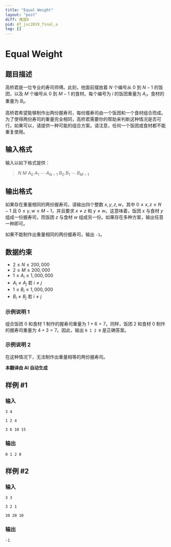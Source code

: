 ```yaml
---
title: "Equal Weight"
layout: "post"
diff: 难度0
pid: AT_jsc2019_final_a
tag: []
---
```


# Equal Weight

## 题目描述

高桥君是一位专业的寿司师傅。此刻，他面前摆放着 $N$ 个编号从 $0$ 到 $N-1$ 的饭团，以及 $M$ 个编号从 $0$ 到 $M-1$ 的食材。每个编号为 $i$ 的饭团重量为 $A_i$，食材的重量为 $B_i$。

高桥君希望能够制作出两份握寿司，每份握寿司由一个饭团和一个食材组合而成。为了使得两份寿司的重量完全相同，高桥君需要你的帮助来判断这种情况是否可行。如果可以，请提供一种可能的组合方案。请注意，任何一个饭团或食材都不能重复使用。

## 输入格式

输入以如下格式提供：

> $N$ $M$ $A_0$ $A_1$ $\cdots$ $A_{N-1}$ $B_0$ $B_1$ $\cdots$ $B_{M-1}$

## 输出格式

如果存在重量相同的两份握寿司，请输出四个整数 $x, y, z, w$，其中 $0 \leq x, z \leq N-1$ 且 $0 \leq y, w \leq M-1$，并且要求 $x \neq z$ 和 $y \neq w$。这意味着，饭团 $x$ 与食材 $y$ 组成一份握寿司，而饭团 $z$ 与食材 $w$ 组成另一份。如果存在多种方案，输出任意一种即可。

如果不能制作出重量相同的两份握寿司，输出 `-1`。

## 数据约束
- $2 \leq N \leq 200,000$
- $2 \leq M \leq 200,000$
- $1 \leq A_i \leq 1,000,000$
- $A_i \neq A_j$ 若 $i \neq j$
- $1 \leq B_i \leq 1,000,000$
- $B_i \neq B_j$ 若 $i \neq j$

### 示例说明 1
组合饭团 $0$ 和食材 $1$ 制作的握寿司重量为 $1 + 6 = 7$。同样，饭团 $2$ 和食材 $0$ 制作的握寿司重量为 $4 + 3 = 7$。因此，输出 `0 1 2 0` 是正确答案。

### 示例说明 2
在这种情况下，无法制作出重量相等的两份握寿司。

 **本翻译由 AI 自动生成**

## 样例 #1

### 输入

```
3 4
1 2 4
3 6 10 15
```

### 输出

```
0 1 2 0
```

## 样例 #2

### 输入

```
3 3
3 2 1
30 20 10
```

### 输出

```
-1
```

